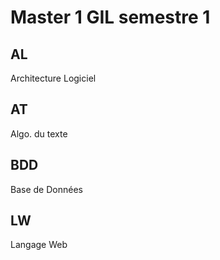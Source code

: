 # Master 1 GIL semestre 1

## AL

Architecture Logiciel

## AT

Algo. du texte

## BDD

Base de Données

## LW

Langage Web

